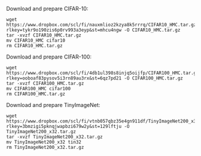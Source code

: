 Download and prepare CIFAR-10:
```
wget https://www.dropbox.com/scl/fi/nauxmlioz2kzya8k5rrrq/CIFAR10_HMC.tar.gz?rlkey=tykr9o190zis6p0rv993a3eyp&st=mhcu4ngw -O CIFAR10_HMC.tar.gz
tar -xvzf CIFAR10_HMC.tar.gz
mv CIFAR10_HMC cifar10
rm CIFAR10_HMC.tar.gz
```

Download and prepare CIFAR-100:
```
wget https://www.dropbox.com/scl/fi/4db1ul398s8injq5oijfp/CIFAR100_HMC.tar.gz?rlkey=ooboaf83pysov5i3rn89au3rx&st=6qz7pd21 -O CIFAR100_HMC.tar.gz
tar -xvzf CIFAR100_HMC.tar.gz
mv CIFAR100_HMC cifar100
rm CIFAR100_HMC.tar.gz
```

Download and prepare TinyImageNet:
```
wget https://www.dropbox.com/scl/fi/vtnb057qbz35e4gn911df/TinyImageNet200_x32.tar.gz?rlkey=3bmzigi5pknqjwapbzi679w2y&st=129lftju -O TinyImageNet200_x32.tar.gz
tar -xvzf TinyImageNet200_x32.tar.gz
mv TinyImageNet200_x32 tin32
rm TinyImageNet200_x32.tar.gz
```